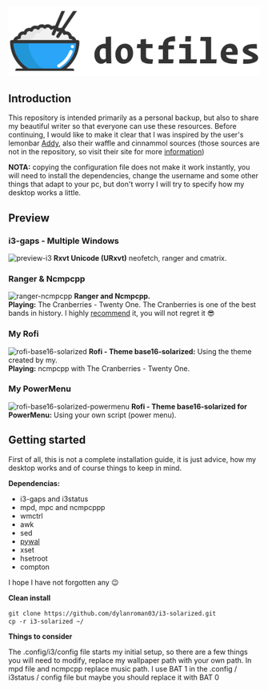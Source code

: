 ![dotfiles](https://github.com/dylanroman03/i3-solarized/blob/master/rice.png)
## Introduction
This repository is intended primarily as a personal backup, but also to share my beautiful writer so that everyone can use these resources.
Before continuing, I would like to make it clear that I was inspired by the user's lemonbar [Addy](https://www.reddit.com/r/unixporn/comments/fxkkp2/openbox_paper/), also their waffle and cinnammol sources (those sources are not in the repository, so visit their site for more [information](https://addy-dclxvi.github.io/post/bitmap-fonts/))

**NOTA:** copying the configuration file does not make it work instantly, you will need to install the dependencies, change the username and some other things that adapt to your pc, but don't worry I will try to specify how my desktop works a little.

## Preview
### i3-gaps - Multiple Windows
![preview-i3](https://i.imgur.com/4YAtGLY.png)
**Rxvt Unicode (URxvt)** neofetch, ranger and cmatrix.

### Ranger & Ncmpcpp
![ranger-ncmpcpp](https://i.imgur.com/uiDgmQC.png)
**Ranger and Ncmpcpp.** <br />
**Playing:** The Cranberries - Twenty One. The Cranberries is one of the best bands in history. I highly [recommend](https://www.youtube.com/watch?v=Zz-DJr1Qs54&list=OLAK5uy_mlsRAdafTVCfq36wXuHSq-v3gOipoNduI) it, you will not regret it  :sunglasses:

### My Rofi
![rofi-base16-solarized](https://i.imgur.com/bwTDnmm.png)
**Rofi - Theme base16-solarized:**  Using the theme created by my. <br />
**Playing:** ncmpcpp  with The Cranberries - Twenty One.

### My PowerMenu
![rofi-base16-solarized-powermenu](https://i.imgur.com/8O3jpa7.png)
**Rofi - Theme base16-solarized for PowerMenu:** Using your own script (power menu). <br />

## Getting started
First of all, this is not a complete installation guide, it is just advice, how my desktop works and of course things to keep in mind.

**Dependencias:**
- i3-gaps and i3status
- mpd, mpc and ncmpcppp
- wmctrl
- awk
- sed
- [pywal](https://github.com/dylanaraps/pywal)
- xset
- hsetroot
- compton

I hope I have not forgotten any :wink:

**Clean install**

~~~
git clone https://github.com/dylanroman03/i3-solarized.git
cp -r i3-solarized ~/
~~~

**Things to consider**

The .config/i3/config file starts my initial setup, so there are a few things you will need to modify, replace my wallpaper path with your own path.
In mpd file and ncmpcpp replace music path.
I use BAT 1 in the .config / i3status / config file but maybe you should replace it with BAT 0




